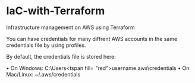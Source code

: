 # IaC-with-Terraform
Infrastructure management on AWS using Terraform

You can have credentials for many diffrent AWS accounts in the same credentials file by using profiles.

By default, the credentials file is stored here:

• On Windows: C:\Users\<tspan fill= "red">username</tspan>\.aws\credentials
• On Mac/Linux: ~/.aws/credentials
